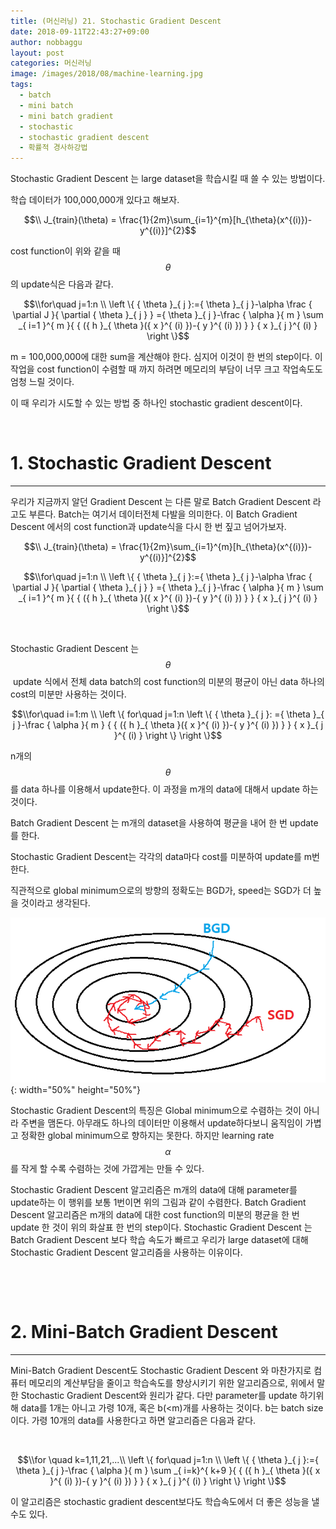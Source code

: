 ```yaml
---
title: (머신러닝) 21. Stochastic Gradient Descent
date: 2018-09-11T22:43:27+09:00
author: nobbaggu
layout: post
categories: 머신러닝
image: /images/2018/08/machine-learning.jpg
tags:
  - batch
  - mini batch
  - mini batch gradient
  - stochastic
  - stochastic gradient descent
  - 확률적 경사하강법
---
```

Stochastic Gradient Descent 는 large dataset을 학습시킬 때 쓸 수 있는 방법이다.

학습 데이터가 100,000,000개 있다고 해보자.

$$\\ J_{train}(\theta) = \frac{1}{2m}\sum_{i=1}^{m}[h_{\theta}(x^{(i)})-y^{(i)}]^{2}$$ 

cost function이 위와 같을 때 $$\theta$$의 update식은 다음과 같다.

$$\\for\quad j=1:n \\ \left \{ { \theta }_{ j }:={ \theta }_{ j }-\alpha \frac { \partial J }{ \partial { \theta }_{ j } } ={ \theta }_{ j }-\frac { \alpha }{ m } \sum _{ i=1 }^{ m }{ { ({ h }_{ \theta }({ x }^{ (i) })-{ y }^{ (i) }) } } { x }_{ j }^{ (i) } \right \}$$ 

m = 100,000,000에 대한 sum을 계산해야 한다. 심지어 이것이 한 번의 step이다. 이 작업을 cost function이 수렴할 때 까지 하려면 메모리의 부담이 너무 크고 작업속도도 엄청 느릴 것이다.

이 때 우리가 시도할 수 있는 방법 중 하나인 stochastic gradient descent이다.

&nbsp;

# 1. Stochastic Gradient Descent

* * *

우리가 지금까지 알던 Gradient Descent 는 다른 말로 Batch Gradient Descent 라고도 부른다. Batch는 여기서 데이터전체 다발을 의미한다. 이 Batch Gradient Descent 에서의 cost function과 update식을 다시 한 번 짚고 넘어가보자.

$$\\ J_{train}(\theta) = \frac{1}{2m}\sum_{i=1}^{m}[h_{\theta}(x^{(i)})-y^{(i)}]^{2}$$ 

$$\\for\quad j=1:n \\ \left \{ { \theta }_{ j }:={ \theta }_{ j }-\alpha \frac { \partial J }{ \partial { \theta }_{ j } } ={ \theta }_{ j }-\frac { \alpha }{ m } \sum _{ i=1 }^{ m }{ { ({ h }_{ \theta }({ x }^{ (i) })-{ y }^{ (i) }) } } { x }_{ j }^{ (i) } \right \}$$ 

&nbsp;

Stochastic Gradient Descent 는$$\theta$$  update 식에서 전체 data batch의 cost function의 미분의 평균이 아닌 data 하나의 cost의 미분만 사용하는 것이다.

$$\\for\quad i=1:m \\ \left \{ for\quad j=1:n \left \{ { \theta }_{ j }: ={ \theta }_{ j }-\frac { \alpha }{ m } { { ({ h }_{ \theta }({ x }^{ (i) })-{ y }^{ (i) }) } } { x }_{ j }^{ (i) } \right \} \right \}$$ 

n개의 $$\theta$$를 data 하나를 이용해서 update한다. 이 과정을 m개의 data에 대해서 update 하는 것이다.

Batch Gradient Descent 는 m개의 dataset을 사용하여 평균을 내어 한 번 update를 한다.

Stochastic Gradient Descent는 각각의 data마다 cost를 미분하여 update를 m번 한다.

직관적으로 global minimum으로의 방향의 정확도는 BGD가, speed는 SGD가 더 높을 것이라고 생각된다.

![image](/images/2018/09/no-name-5.png){: width="50%" height="50%"}

Stochastic Gradient Descent의 특징은 Global minimum으로 수렴하는 것이 아니라 주변을 맴돈다. 아무래도 하나의 데이터만 이용해서 update하다보니 움직임이 가볍고 정확한 global minimum으로 향하지는 못한다. 하지만 learning rate $$\alpha$$를 작게 할 수록 수렴하는 것에 가깝게는 만들 수 있다.

Stochastic Gradient Descent 알고리즘은 m개의 data에 대해 parameter를 update하는 이 행위를 보통 1번이면 위의 그림과 같이 수렴한다. Batch Gradient Descent 알고리즘은 m개의 data에 대한 cost function의 미분의 평균을 한 번 update 한 것이 위의 화살표 한 번의 step이다. Stochastic Gradient Descent 는 Batch Gradient Descent 보다 학습 속도가 빠르고 우리가 large dataset에 대해 Stochastic Gradient Descent 알고리즘을 사용하는 이유이다.

&nbsp;

&nbsp;

# 2. Mini-Batch Gradient Descent

* * *

Mini-Batch Gradient Descent도 Stochastic Gradient Descent 와 마찬가지로 컴퓨터 메모리의 계산부담을 줄이고 학습속도를 향상시키기 위한 알고리즘으로, 위에서 말한 Stochastic Gradient Descent와 원리가 같다. 다만 parameter를 update 하기위해 data를 1개는 아니고 가령 10개, 혹은 b(<m)개를 사용하는 것이다. b는 batch size이다. 가령 10개의 data를 사용한다고 하면 알고리즘은 다음과 같다.

&nbsp;

$$\\for \quad k=1,11,21,...\\ \left \{ for\quad j=1:n \\ \left \{ { \theta }_{ j }:={ \theta }_{ j }-\frac { \alpha }{ m } \sum _{ i=k}^{ k+9 }{ { ({ h }_{ \theta }({ x }^{ (i) })-{ y }^{ (i) }) } } { x }_{ j }^{ (i) } \right \} \right \}$$ 

이 알고리즘은 stochastic gradient descent보다도 학습속도에서 더 좋은 성능을 낼 수도 있다.